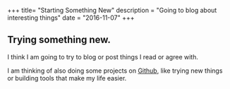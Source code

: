 +++
title= "Starting Something New"
description = "Going to blog about interesting things"
date = "2016-11-07"
+++

## Trying something new.

I think I am going to try to blog or post things I read or agree with.

I am thinking of also doing some projects on [Github](https://github.com/maxknee), like trying new things or building tools that make my life easier.

